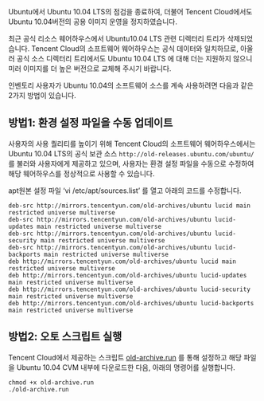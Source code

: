 Ubuntu에서 Ubuntu 10.04 LTS의 점검을 종료하여, 더불어 Tencent Cloud에서도 Ubuntu 10.04버전의 공용 이미지 운영을 정지하였습니다.

최근 공식 리소스 웨어하우스에서 Ubuntu10.04 LTS 관련 디렉터리 트리가 삭제되었습니다. Tencent Cloud의 소프트웨어 웨어하우스는 공식 데이터와 일치하므로, 아울러 공식 소스 디렉터리 트리에서도 Ubuntu 10.04 LTS 에 대해 더는 지원하지 않으니 미러 이미지를 더 높은 버전으로 교체해 주시기 바랍니다.

인벤토리 사용자가 Ubuntu 10.04의 소프트웨어 소스를 계속 사용하려면 다음과 같은 2가지 방법이 있습니다.

## 방법1: 환경 설정 파일을 수동 업데이트
사용자의 사용 퀄리티를 높이기 위해 Tencent Cloud의 소프트웨어 웨어하우스에서는 Ubuntu 10.04 LTS의 공식 보관 소스 `http://old-releases.ubuntu.com/ubuntu/`를 불러와 사용자에게 제공하고 있으며, 사용자는 환경 설정 파일을 수동으로 수정하여 해당 웨어하우스를 정상적으로 사용할 수 있습니다.

apt원본 설정 파일 ‘vi /etc/apt/sources.list’ 를 열고 아래의 코드를 수정합니다.

```
deb-src http://mirrors.tencentyun.com/old-archives/ubuntu lucid main restricted universe multiverse
deb-src http://mirrors.tencentyun.com/old-archives/ubuntu lucid-updates main restricted universe multiverse
deb-src http://mirrors.tencentyun.com/old-archives/ubuntu lucid-security main restricted universe multiverse
deb-src http://mirrors.tencentyun.com/old-archives/ubuntu lucid-backports main restricted universe multiverse
deb http://mirrors.tencentyun.com/old-archives/ubuntu lucid main restricted universe multiverse
deb http://mirrors.tencentyun.com/old-archives/ubuntu lucid-updates main restricted universe multiverse
deb http://mirrors.tencentyun.com/old-archives/ubuntu lucid-security main restricted universe multiverse
deb http://mirrors.tencentyun.com/old-archives/ubuntu lucid-backports main restricted universe multiverse
```

## 방법2: 오토 스크립트 실행
Tencent Cloud에서 제공하는 스크립트 [old-archive.run](http://ubuntu10-10016717.cos.myqcloud.com/old-archive.run) 를 통해 설정하고 해당 파일을 Ubuntu 10.04 CVM 내부에 다운로드한 다음, 아래의 명령어를 실행합니다.

```
chmod +x old-archive.run
./old-archive.run
```

